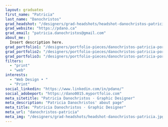 ```yaml
---
layout: graduates
first_name: "Patricia"
last_name: "Danochristos"
grad_headshot: "/designers/grad-headshots/headshot-danochristos-patricia.jpg"
grad_website: "https://pdano.ca"
grad_email: "patricia.danochristos@gmail.com"
about_me: |
  Insert description here.
grad_portfolio1: "/designers/portfolio-pieces/danochristos-patricia-portfolio1.jpg"
grad_portfolio2: "/designers/portfolio-pieces/danochristos-patricia-portfolio2.jpg"
grad_portfolio3: "/designers/portfolio-pieces/danochristos-patricia-portfolio3.jpg"
filters:
  - "print"
  - "web"
interests:
  - "Web Design • "
  - "Print"
social_linkedin: "https://www.linkedin.com/in/pdano/"
social_adobeport: "https://dano0015.myportfolio.com"
meta_sitetitle: "Patricia Danochristos · Graphic Designer"
meta_description: "Patricia Danochristos' about page"
meta_title: "Patricia Danochristos · Graphic Designer"
meta_url: "danochristos-patricia"
meta_img: "/designers/grad-headshots/headshot-danochristos-patricia.jpg"
---
```

